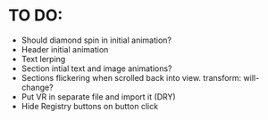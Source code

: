 # TO DO:

* Should diamond spin in initial animation?
* Header initial animation
* Text lerping
* Section intial text and image animations?
* Sections flickering when scrolled back into view. transform: will-change?
* Put VR in separate file and import it (DRY)
* Hide Registry buttons on button click
